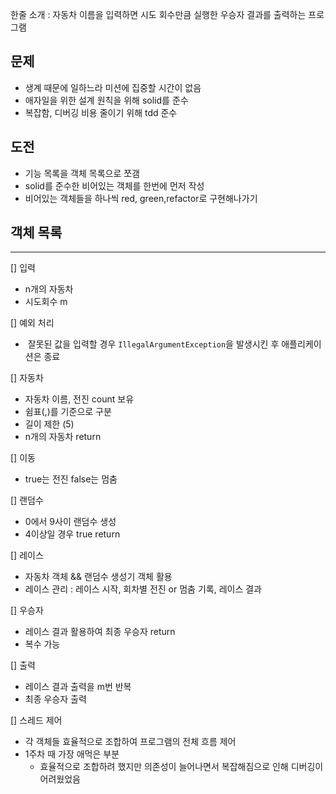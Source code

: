 한줄 소개 : 자동차 이름을 입력하면 시도 회수만큼 실행한 우승자 결과를 출력하는 프로그램

## 문제
- 생계 때문에 일하느라 미션에 집중할 시간이 없음
- 애자일을 위한 설계 원칙을 위해 solid를 준수
- 복잡함, 디버깅 비용 줄이기 위해 tdd 준수

## 도전
- 기능 목록을 객체 목록으로 쪼갬
- solid를 준수한 비어있는 객체를 한번에 먼저 작성
- 비어있는 객체들을 하나씩 red, green,refactor로 구현해나가기

## 객체 목록
---

[] 입력
- n개의 자동차
- 시도회수 m

[] 예외 처리
-  잘못된 값을 입력할 경우 `IllegalArgumentException`을 발생시킨 후 애플리케이션은 종료

[] 자동차
- 자동차 이름, 전진 count 보유
- 쉼표(,)를 기준으로 구분
- 길이 제한 (5)
- n개의 자동차 return

[] 이동
- true는 전진 false는 멈춤

[] 랜덤수
- 0에서 9사이 랜덤수 생성
- 4이상일 경우 true return

[] 레이스
- 자동차 객체 && 랜덤수 생성기 객체 활용
- 레이스 관리 : 레이스 시작, 회차별 전진 or 멈춤 기록, 레이스 결과

[] 우승자
- 레이스 결과 활용하여 최종 우승자 return
- 복수 가능

[] 출력
- 레이스 결과 출력을 m번 반복
- 최종 우승자 출력

[] 스레드 제어
- 각 객체들 효율적으로 조합하여 프로그램의 전체 흐름 제어
- 1주차 때 가장 애먹은 부분
    - 효율적으로 조합하려 했지만 의존성이 늘어나면서 복잡해짐으로 인해 디버깅이 어려웠었음
